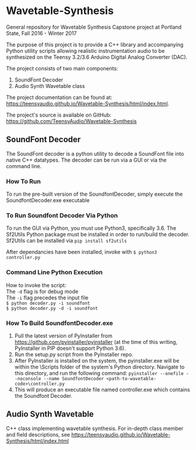 # Wavetable-Synthesis
General repository for Wavetable Synthesis Capstone project at Portland State, Fall 2016 - Winter 2017

The purpose of this project is to provide a C++ library and accompanying Python utility scripts allowing realistic instrumentation audio to be synthesized on the Teensy 3.2/3.6 Arduino Digital Analog Converter (DAC). 

The project consists of two main components:

1. SoundFont Decoder
2. Audio Synth Wavetable class

The project documentation can be found at: https://teensyaudio.github.io/Wavetable-Synthesis/html/index.html.

The project's source is available on GitHub: https://github.com/TeensyAudio/Wavetable-Synthesis

## SoundFont Decoder

The SoundFont decoder is a python utility to decode a SoundFont file into native C++ datatypes. The decoder can be run via a GUI or via the command line. 

### How To Run
To run the pre-built version of the SoundfontDecoder, simply execute the SoundfontDecoder.exe executable

### To Run Soundfont Decoder Via Python
To run the GUI via Python, you must use Python3, specifically 3.6. The Sf2Utils Python package must be installed in order to run/build the decoder.
Sf2Utils can be installed via `pip install sf2utils`

After dependancies have been installed, invoke with `$ python3 controller.py`

### Command Line Python Execution
How to invoke the script:  
The `-d` flag is for debug mode  
The `-i` flag precedes the input file  
`$ python decoder.py -i soundfont`  
`$ python decoder.py -d -i soundfont`  

### How To Build SoundfontDecoder.exe
1. Pull the latest version of PyInstaller from https://github.com/pyinstaller/pyinstaller (at the time of this writing, PyInstaller in PIP doesn't support Python 3.6).
2. Run the setup.py script from the PyInstaller repo.
3. After PyInstaller is installed on the system, the pyinstaller.exe will be within the \Scripts folder of the system's Python directory. Navigate to this directory, and run the following command:
`pyinstaller --onefile --noconsole --name SoundfontDecoder <path-to-wavetable-code>\controller.py`
4. This will produce an executable file named controller.exe which contains the Soundfont Decoder.

## Audio Synth Wavetable

C++ class implementing wavetable synthesis. For in-depth class member and field descriptions, see https://teensyaudio.github.io/Wavetable-Synthesis/html/index.html

